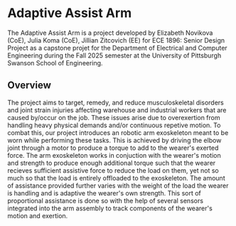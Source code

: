 # Adaptive Assist Arm
The Adaptive Assist Arm is a project developed by Elizabeth Novikova (CoE), Julia Koma (CoE), Jillian Zitcovich (EE) for ECE 1896: Senior Design Project as a capstone projet for the Department of Electrical and Computer Engineering during the Fall 2025 semester at the University of Pittsburgh Swanson School of Engineering. </br>

## Overview
The project aims to target, remedy, and reduce musculoskeletal disorders and joint strain injuries affecting warehouse and industrial workers that are caused by/occur on the job. 
These issues arise due to overexertion from handling heavy physical demands and/or continuous repetive motion. To combat this, our project introduces an robotic arm exoskeleton meant to be worn while performing these tasks.
This is achieved by driving the elbow joint through a motor to produce a torque to add to the wearer's exerted force. 
The arm exoskeleton works in conjuction with the wearer's motion and strength to produce enough additional torque such that the wearer recieves sufficient assistive force to reduce the load on them, yet not so much so that the load is entirely offloaded to the exoskeleton.
The amount of assistance provided further varies with the weight of the load the wearer is handling and is adaptive the wearer's own strength. This sort of proportional assistance is done so with the help of several sensors integrated into the arm assembly to track components of the wearer's motion and exertion.
